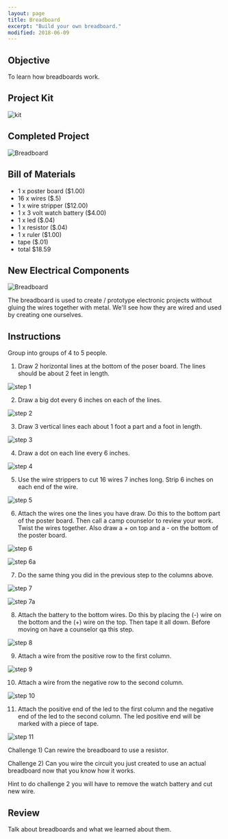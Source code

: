 ```yaml
---
layout: page
title: Breadboard
excerpt: "Build your own breadboard."
modified: 2018-06-09
---
```


## Objective

To learn how breadboards work.

## Project Kit

![kit](/images/summer-camp/day-1/breadboard/kit.jpg)


## Completed Project

![Breadboard](/images/summer-camp/day-1/breadboard/completed.jpg)

## Bill of Materials 

- 1 x poster board ($1.00)
- 16 x wires ($.5)
- 1 x wire stripper ($12.00)
- 1 x 3 volt watch battery ($4.00)
- 1 x led ($.04)
- 1 x resistor ($.04)
- 1 x ruler ($1.00)
- tape ($.01)
- total $18.59

## New Electrical Components 

![Breadboard](/images/summer-camp/day-1/breadboard/breadboard.jpg)

The breadboard is used to create / prototype electronic projects without gluing the wires together with metal.  We'll see how they are wired and used by creating one ourselves.

## Instructions

Group into groups of 4 to 5 people.  

1) Draw 2 horizontal lines at the bottom of the poser board.  The lines should be about 2 feet in length.

![step 1](/images/summer-camp/day-1/breadboard/step_1.jpg)

2) Draw a big dot every 6 inches on each of the lines.

![step 2](/images/summer-camp/day-1/breadboard/step_2.jpg)

3) Draw 3 vertical lines each about 1 foot a part and a foot in length.
 
![step 3](/images/summer-camp/day-1/breadboard/step_3.jpg)

4) Draw a dot on each line every 6 inches.

![step 4](/images/summer-camp/day-1/breadboard/step_4.jpg)

5) Use the wire strippers to cut 16 wires 7 inches long.  Strip 6 inches on each end of the wire.

![step 5](/images/summer-camp/day-1/breadboard/step_5.jpg)

6) Attach the wires one the lines you have draw. Do this to the bottom part of the poster board.  Then call a camp counselor to review your work.  Twist the wires together.  Also draw a + on top and a - on the bottom of the poster board.

![step 6](/images/summer-camp/day-1/breadboard/step_6.jpg)

![step 6a](/images/summer-camp/day-1/breadboard/step_6a.jpg)

7) Do the same thing you did in the previous step to the columns above.

![step 7](/images/summer-camp/day-1/breadboard/step_7.jpg)

![step 7a](/images/summer-camp/day-1/breadboard/step_7a.jpg)

8) Attach the battery to the bottom wires.  Do this by placing the (-) wire on the bottom and the (+) wire on the top.  Then tape it all down.  Before moving on have a counselor qa this step.

![step 8](/images/summer-camp/day-1/breadboard/step_8.jpg)

9) Attach a wire from the positive row to the first column.

![step 9](/images/summer-camp/day-1/breadboard/step_9.jpg)

10) Attach a wire from the negative row  to the second column.

![step 10](/images/summer-camp/day-1/breadboard/step_10.jpg)

11) Attach the positive end of the led to the first column and the negative end of the led to the second column.  The led positive end will be marked with a piece of tape.

![step 11](/images/summer-camp/day-1/breadboard/step_11.jpg)

Challenge 1) Can rewire the breadboard to use a resistor.

Challenge 2) Can you wire the circuit you just created to use an actual breadboard now that you know how it works.  

Hint to do challenge 2 you will have to remove the watch battery and cut new wire.

## Review

Talk about breadboards and what we learned about them.

